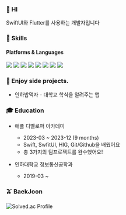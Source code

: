 ### 👋 HI
SwiftUI와 Flutter를 사용하는 개발자입니다

### 💪 Skills
#### Platforms & Languages

<p>
<img src="https://img.shields.io/badge/Swift-5.5-FA7343?logo=swift">
<img src="https://img.shields.io/badge/SwiftUI-1976D2?logo=swift&logoColor=white">
<img src="https://img.shields.io/badge/Flutter-02569B?style=flat&logo=Flutter">
<img src="https://img.shields.io/badge/Dart-0175C2?style=flat&logo=Dart">  
<img src="https://img.shields.io/badge/Vim-019733?style=flat&logo=Vim">
<img src="https://img.shields.io/badge/C++-00599C?style=flat-square&logo=cplusplus&logoColor=white">
<img src="https://img.shields.io/badge/GitHub-181717?style=flat&logo=GitHub">  
<img src="https://img.shields.io/badge/DotNet-512BD4?style=flat&logo=DotNet">
</p>


### 🍕 Enjoy side projects.

 - 인하밥먹자 - 대학교 학식을 알려주는 앱

### 🎓 Education
 - 애플 디벨로퍼 아카데미 
   - 2023-03 ~ 2023-12 (9 months)
   - Swift, SwfitUI, HIG, Git/Github을 배웠어요
   - 총 3가지의 팀프로젝트를 완수했어요!
   <!-- - 프로젝트 보러가기 TODO -->


 - 인하대학교 정보통신공학과
   - 2019-03 ~ 


<div align="">
  
<!-- ### My Streak
[![streak](https://github-readme-streak-stats.herokuapp.com/?user=mun9769&theme=blueberry_duo)](https://github.com/mun9769) 
### My Trophies
[![trophy](https://github-profile-trophy.vercel.app/?username=mun9769&theme=chalk&row=2&column=5&rank=-B,-C)](https://github.com/ryo-ma/github-profile-trophy) -->

### 🫒 BaekJoon
![Solved.ac Profile](http://mazassumnida.wtf/api/v2/generate_badge?boj=mun9769)

</div>


